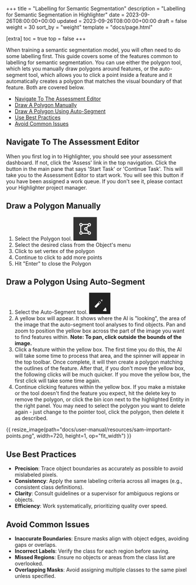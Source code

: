 +++
title = "Labelling for Semantic Segmentation"
description = "Labelling for Semantic Segmentation in Highlighter"
date = 2023-09-26T08:00:00+00:00
updated = 2023-09-26T08:00:00+00:00
draft = false
weight = 30
sort_by = "weight"
template = "docs/page.html"

[extra]
toc = true
top = false
+++

When training a semantic segmentation model, you will often need to do some labelling first. This guide covers some of the features common to labelling for semantic segmentation. You can use either the polygon tool, which lets you manually draw polygons around features, or the auto-segment tool, which allows you to click a point inside a feature and it automatically creates a polygon that matches the visual boundary of that feature. Both are covered below.

- <a href="#navigate-to-the-assessment-editor">Navigate To The Assessment Editor</a>
- <a href="#draw-a-polygon-manually">Draw A Polygon Manually</a>
- <a href="#draw-a-polygon-using-auto-segment">Draw A Polygon Using Auto-Segment</a>
- <a href="#use-best-practices">Use Best Practices</a>
- <a href="#avoid-common-issues">Avoid Common Issues</a>

## Navigate To The Assessment Editor

When you first log in to Highlighter, you should see your assessment dashboard. If not, click the 'Assess' link in the top navigation. Click the button in the main pane that says 'Start Task' or 'Continue Task'. This will take you to the Assessment Editor to start work. You will see this button if you have been assigned a work queue. If you don't see it, please contact your Highlighter project manager.

## Draw a Polygon Manually

1. Select the Polygon tool. ![Polygon tool](../resources/polygon-tool.png)
2. Select the desired class from the Object's menu
3. Click to set vertex of the polygon 
4. Continue to click to add more points 
5. Hit "Enter" to close the Polygon

## Draw a Polygon Using Auto-Segment

1. Select the Auto-Segment tool. ![Auto-Segment tool](../resources/auto-segment-tool.png)
2. A yellow box will appear. It shows where the AI is "looking", the area of the image that the auto-segment tool analyses to find objects. Pan and zoom to position the yellow box across the part of the image you want to find features within. **Note: To pan, click outside the bounds of the image.**
3. Click a feature within the yellow box. The first time you do this, the AI will take some time to process that area, and the spinner will appear in the top toolbar. Once complete, it will then create a polygon matching the outlines of the feature. After that, if you don't move the yellow box, the following clicks will be much quicker. If you move the yellow box, the first click will take some time again.
4. Continue clicking features within the yellow box. If you make a mistake or the tool doesn't find the feature you expect, hit the delete key to remove the polygon, or click the bin icon next to the highlighted Entity in the right panel. You may need to select the polygon you want to delete again - just change to the pointer tool, click the polygon, then delete it as described.

{{ resize_image(path="docs/user-manual/resources/sam-important-points.png", width=720, height=1, op="fit_width") }}


## Use Best Practices
- **Precision**: Trace object boundaries as accurately as possible to avoid mislabeled pixels.
- **Consistency**: Apply the same labeling criteria across all images (e.g., consistent class definitions).
- **Clarity**: Consult guidelines or a supervisor for ambiguous regions or objects.
- **Efficiency**: Work systematically, prioritizing quality over speed.

## Avoid Common Issues
- **Inaccurate Boundaries**: Ensure masks align with object edges, avoiding gaps or overlaps.
- **Incorrect Labels**: Verify the class for each region before saving.
- **Missed Regions**: Ensure no objects or areas from the class list are overlooked.
- **Overlapping Masks**: Avoid assigning multiple classes to the same pixel unless specified.

